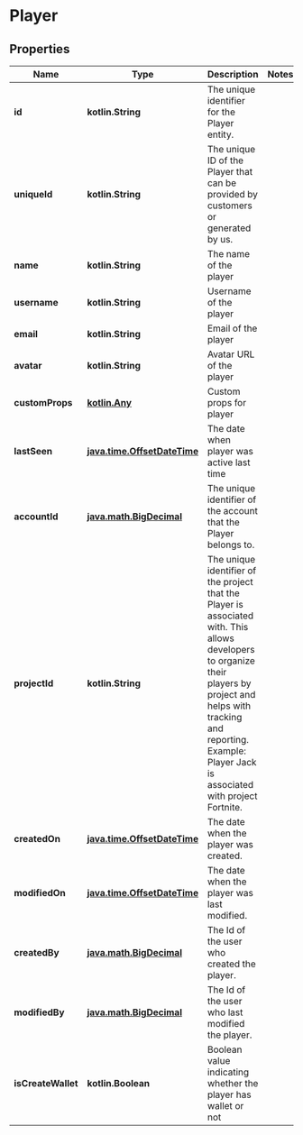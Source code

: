 
# Player

## Properties
Name | Type | Description | Notes
------------ | ------------- | ------------- | -------------
**id** | **kotlin.String** | The unique identifier for the Player entity. | 
**uniqueId** | **kotlin.String** | The unique ID of the Player that can be provided by customers or generated by us. | 
**name** | **kotlin.String** | The name of the player | 
**username** | **kotlin.String** | Username of the player | 
**email** | **kotlin.String** | Email of the player | 
**avatar** | **kotlin.String** | Avatar URL of the player | 
**customProps** | [**kotlin.Any**](.md) | Custom props for player | 
**lastSeen** | [**java.time.OffsetDateTime**](java.time.OffsetDateTime.md) | The date when player was active last time | 
**accountId** | [**java.math.BigDecimal**](java.math.BigDecimal.md) | The unique identifier of the account that the Player belongs to. | 
**projectId** | **kotlin.String** | The unique identifier of the project that the Player is associated with. This allows developers to organize their players by project and helps with tracking and reporting. Example: Player Jack is associated with project Fortnite. | 
**createdOn** | [**java.time.OffsetDateTime**](java.time.OffsetDateTime.md) | The date when the player was created. | 
**modifiedOn** | [**java.time.OffsetDateTime**](java.time.OffsetDateTime.md) | The date when the player was last modified. | 
**createdBy** | [**java.math.BigDecimal**](java.math.BigDecimal.md) | The Id of the user who created the player. | 
**modifiedBy** | [**java.math.BigDecimal**](java.math.BigDecimal.md) | The Id of the user who last modified the player. | 
**isCreateWallet** | **kotlin.Boolean** | Boolean value indicating whether the player has wallet or not | 



